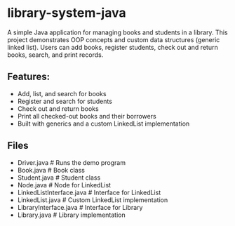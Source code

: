 # library-system-java

A simple Java application for managing books and students in a library. This project demonstrates OOP concepts and custom data structures (generic linked list). Users can add books, register students, check out and return books, search, and print records.

## Features: 

- Add, list, and search for books
- Register and search for students
- Check out and return books
- Print all checked-out books and their borrowers
- Built with generics and a custom LinkedList implementation

## Files

 - Driver.java              # Runs the demo program
 - Book.java                # Book class
 - Student.java             # Student class
 - Node.java                # Node for LinkedList
 - LinkedListInterface.java # Interface for LinkedList
 - LinkedList.java          # Custom LinkedList implementation
 - LibraryInterface.java    # Interface for Library
 - Library.java             # Library implementation
